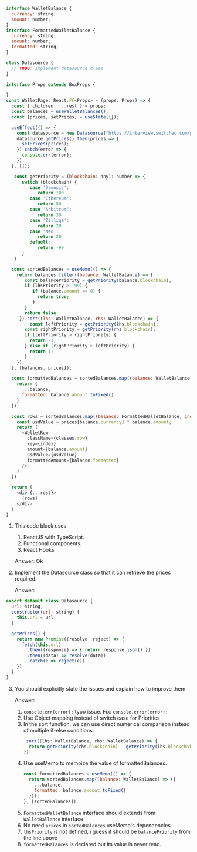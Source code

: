 ```js
interface WalletBalance {
  currency: string;
  amount: number;
}
interface FormattedWalletBalance {
  currency: string;
  amount: number;
  formatted: string;
}

class Datasource {
  // TODO: Implement datasource class
}

interface Props extends BoxProps {

}
const WalletPage: React.FC<Props> = (props: Props) => {
  const { children, ...rest } = props;
  const balances = useWalletBalances();
  const [prices, setPrices] = useState({});

  useEffect(() => {
    const datasource = new Datasource("https://interview.switcheo.com/prices.json");
    datasource.getPrices().then(prices => {
      setPrices(prices);
    }).catch(error => {
      console.err(error);
    });
  }, []);

   const getPriority = (blockchain: any): number => {
      switch (blockchain) {
         case 'Osmosis':
            return 100
         case 'Ethereum':
            return 50
         case 'Arbitrum':
            return 30
         case 'Zilliqa':
            return 20
         case 'Neo':
            return 20
         default:
            return -99
      }
   }

  const sortedBalances = useMemo(() => {
    return balances.filter((balance: WalletBalance) => {
       const balancePriority = getPriority(balance.blockchain);
       if (lhsPriority > -99) {
          if (balance.amount <= 0) {
            return true;
          }
       }
       return false
     }).sort((lhs: WalletBalance, rhs: WalletBalance) => {
         const leftPriority = getPriority(lhs.blockchain);
       const rightPriority = getPriority(rhs.blockchain);
       if (leftPriority > rightPriority) {
         return -1;
       } else if (rightPriority > leftPriority) {
         return 1;
       }
    });
  }, [balances, prices]);

  const formattedBalances = sortedBalances.map((balance: WalletBalance) => {
    return {
      ...balance,
      formatted: balance.amount.toFixed()
    }
  })

  const rows = sortedBalances.map((balance: FormattedWalletBalance, index: number) => {
    const usdValue = prices[balance.currency] * balance.amount;
    return (
      <WalletRow 
        className={classes.row}
        key={index}
        amount={balance.amount}
        usdValue={usdValue}
        formattedAmount={balance.formatted}
      />
    )
  })

  return (
    <div {...rest}>
      {rows}
    </div>
  )
}
```

1. This code block uses
   1. ReactJS with TypeScript.
   2. Functional components.
   3. React Hooks

   Answer: Ok

2. Implement the Datasource class so that it can retrieve the prices required.
   
   Answer:
```js
export default class Datasource {
  url: string;
  constructor(url: string) {
    this.url = url;
  }

  getPrices() {
    return new Promise((resolve, reject) => {
      fetch(this.url)
        .then((response) => { return response.json() })
        .then((data) => resolve(data))
        .catch(e => reject(e))
    })
  }
}
```

3. You should explicitly state the issues and explain how to improve them.
   
   Answer: 
   1. `console.err(error);` typo issue. Fix: `console.error(error);`
   2. Use Object mapping instead of switch case for Priorities
   3. In the sort function, we can use direct numerical comparison instead of multiple if-else conditions.
      ```js
      .sort((lhs: WalletBalance, rhs: WalletBalance) => {
        return getPriority(rhs.blockchain) - getPriority(lhs.blockchain);
      });
      ```
   4. Use useMemo to memoize the value of formattedBalances.
      ```js
      const formattedBalances = useMemo(() => {
        return sortedBalances.map((balance: WalletBalance) => ({
          ...balance,
          formatted: balance.amount.toFixed()
        }));
      }, [sortedBalances]);
      ```
   5. `FormattedWalletBalance` interface should extends from `WalletBallance` interface
   6. No need `prices` in `sortedBalances` useMemo's dependencies
   7. `lhsPriority` is not defined, i guess it should be `balancePriority` from the line above
   8. `formattedBalances` is declared but its value is never read.
